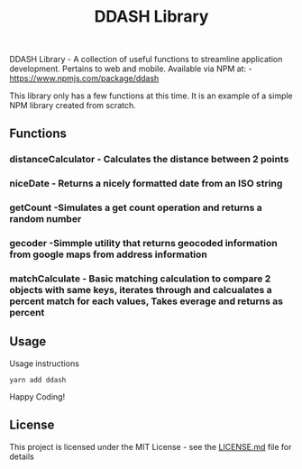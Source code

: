 <h1 align="center"><strong>DDASH Library</strong></h1>

<br />

DDASH Library - A collection of useful functions to streamline application development. Pertains to web and mobile. Available via NPM at: -https://www.npmjs.com/package/ddash

This library only has a few functions at this time. It is an example of a simple NPM library created from scratch.


## Functions

### distanceCalculator - Calculates the distance between 2 points

### niceDate - Returns a nicely formatted date from an ISO string

### getCount -Simulates a get count operation and returns a random number

### gecoder -Simmple utility that returns geocoded information from google maps from address information

### matchCalculate - Basic matching calculation to compare 2 objects with same keys, iterates through and calcualates a percent match for each values, Takes everage and returns as percent


## Usage

Usage instructions

```
yarn add ddash
```

Happy Coding!

## License

This project is licensed under the MIT License - see the [LICENSE.md](LICENSE.md) file for details
